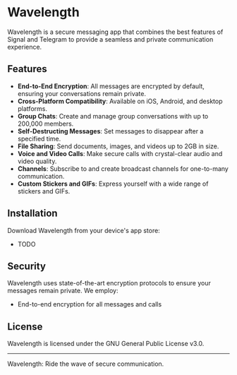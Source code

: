 # Wavelength

Wavelength is a secure messaging app that combines the best features of Signal and Telegram to provide a seamless and private communication experience.

## Features

- **End-to-End Encryption**: All messages are encrypted by default, ensuring your conversations remain private.
- **Cross-Platform Compatibility**: Available on iOS, Android, and desktop platforms.
- **Group Chats**: Create and manage group conversations with up to 200,000 members.
- **Self-Destructing Messages**: Set messages to disappear after a specified time.
- **File Sharing**: Send documents, images, and videos up to 2GB in size.
- **Voice and Video Calls**: Make secure calls with crystal-clear audio and video quality.
- **Channels**: Subscribe to and create broadcast channels for one-to-many communication.
- **Custom Stickers and GIFs**: Express yourself with a wide range of stickers and GIFs.

## Installation

Download Wavelength from your device's app store:

- TODO

## Security

Wavelength uses state-of-the-art encryption protocols to ensure your messages remain private. We employ:

- End-to-end encryption for all messages and calls

## License

Wavelength is licensed under the GNU General Public License v3.0.

---

Wavelength: Ride the wave of secure communication.
